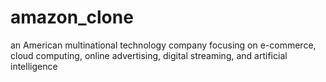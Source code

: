 # amazon_clone
an American multinational technology company focusing on e-commerce, cloud computing, online advertising, digital streaming, and artificial intelligence
